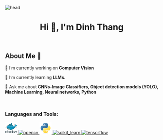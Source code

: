 <p align="left"> <img src="https://i.redd.it/n8agw6z2smyb1.gif" alt="head" /> </p>
<h1 align="center">Hi 👋, I'm Dinh Thang</h1>
</br>

## About Me :eyes:

 🔭 I’m currently working on **Computer Vision**


 🌱 I’m currently learning **LLMs.**
  
 💬 Ask me about **CNNs-Image Classifiers, Object detection models (YOLO), Machine Learning, Neural networks, Python**
<p align="left">

</br>

</p>

<h3 align="left">Languages and Tools:</h3>
<p align="left"> <a href="https://www.docker.com/" target="_blank" rel="noreferrer"> <img src="https://raw.githubusercontent.com/devicons/devicon/master/icons/docker/docker-original-wordmark.svg" alt="docker" width="40" height="40"/> </a> <a href="https://opencv.org/" target="_blank" rel="noreferrer"> <img src="https://www.vectorlogo.zone/logos/opencv/opencv-icon.svg" alt="opencv" width="40" height="40"/> </a> <a href="https://www.python.org" target="_blank" rel="noreferrer"> <img src="https://raw.githubusercontent.com/devicons/devicon/master/icons/python/python-original.svg" alt="python" width="40" height="40"/> </a> <a href="https://scikit-learn.org/" target="_blank" rel="noreferrer"> <img src="https://upload.wikimedia.org/wikipedia/commons/0/05/Scikit_learn_logo_small.svg" alt="scikit_learn" width="40" height="40"/> </a> <a href="https://www.tensorflow.org" target="_blank" rel="noreferrer"> <img src="https://www.vectorlogo.zone/logos/tensorflow/tensorflow-icon.svg" alt="tensorflow" width="40" height="40"/> </a> </p>
